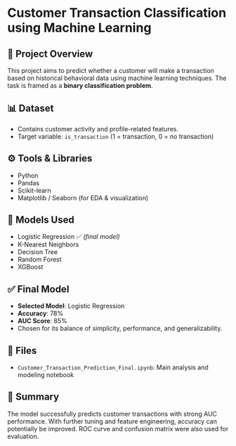 # Customer Transaction Classification using Machine Learning

## 🧾 Project Overview
This project aims to predict whether a customer will make a transaction based on historical behavioral data using machine learning techniques. The task is framed as a **binary classification problem**.

## 📊 Dataset
- Contains customer activity and profile-related features.
- Target variable: `is_transaction` (1 = transaction, 0 = no transaction)

## ⚙️ Tools & Libraries
- Python
- Pandas
- Scikit-learn
- Matplotlib / Seaborn (for EDA & visualization)

## 🚀 Models Used
- Logistic Regression ✅ *(final model)*
- K-Nearest Neighbors  
- Decision Tree  
- Random Forest  
- XGBoost  

## ✅ Final Model
- **Selected Model**: Logistic Regression  
- **Accuracy**: 78%  
- **AUC Score**: 85%  
- Chosen for its balance of simplicity, performance, and generalizability.

## 📁 Files
- `Customer_Transaction_Prediction_Final.ipynb`: Main analysis and modeling notebook

## 📌 Summary
The model successfully predicts customer transactions with strong AUC performance. With further tuning and feature engineering, accuracy can potentially be improved. ROC curve and confusion matrix were also used for evaluation.


